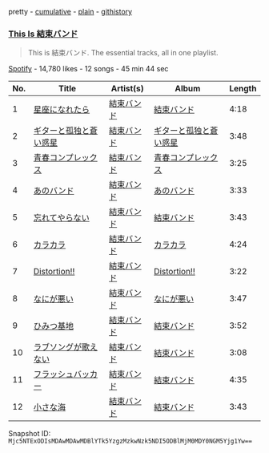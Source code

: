 pretty - [cumulative](/playlists/cumulative/37i9dQZF1DZ06evO1mhg4h.md) - [plain](/playlists/plain/37i9dQZF1DZ06evO1mhg4h) - [githistory](https://github.githistory.xyz/mackorone/spotify-playlist-archive/blob/main/playlists/plain/37i9dQZF1DZ06evO1mhg4h)

### [This Is 結束バンド](https://open.spotify.com/playlist/37i9dQZF1DZ06evO1mhg4h)

> This is 結束バンド\. The essential tracks, all in one playlist.

[Spotify](https://open.spotify.com/user/spotify) - 14,780 likes - 12 songs - 45 min 44 sec

| No. | Title | Artist(s) | Album | Length |
|---|---|---|---|---|
| 1 | [星座になれたら](https://open.spotify.com/track/1iNhNmEwrd2TP4XrV7pQBI) | [結束バンド](https://open.spotify.com/artist/2nvl0N9GwyX69RRBMEZ4OD) | [結束バンド](https://open.spotify.com/album/5ZGzGGNAB6U7QlKpdaMu0d) | 4:18 |
| 2 | [ギターと孤独と蒼い惑星](https://open.spotify.com/track/17rhDgnYYryQU4uS71ZxFu) | [結束バンド](https://open.spotify.com/artist/2nvl0N9GwyX69RRBMEZ4OD) | [ギターと孤独と蒼い惑星](https://open.spotify.com/album/6PmIi4asxDdrpIcZKHYfWp) | 3:48 |
| 3 | [青春コンプレックス](https://open.spotify.com/track/0jpP8AlQLVtaMwA3vQYpYB) | [結束バンド](https://open.spotify.com/artist/2nvl0N9GwyX69RRBMEZ4OD) | [青春コンプレックス](https://open.spotify.com/album/3yiMrbhmz7rqjTW3AgmG9W) | 3:25 |
| 4 | [あのバンド](https://open.spotify.com/track/6wvTBMe3zZBv4W3OlpPGbS) | [結束バンド](https://open.spotify.com/artist/2nvl0N9GwyX69RRBMEZ4OD) | [あのバンド](https://open.spotify.com/album/0Q7q1edTAuH2hifLVFjscF) | 3:33 |
| 5 | [忘れてやらない](https://open.spotify.com/track/5ISHFvPLUqKz2JfDRtwnb2) | [結束バンド](https://open.spotify.com/artist/2nvl0N9GwyX69RRBMEZ4OD) | [結束バンド](https://open.spotify.com/album/5ZGzGGNAB6U7QlKpdaMu0d) | 3:43 |
| 6 | [カラカラ](https://open.spotify.com/track/2ADOoCVouvRdKBzIVkYf3H) | [結束バンド](https://open.spotify.com/artist/2nvl0N9GwyX69RRBMEZ4OD) | [カラカラ](https://open.spotify.com/album/3O6p7aec9kbcGAHVhuXDxs) | 4:24 |
| 7 | [Distortion!!](https://open.spotify.com/track/5FwVziw6iZr778zD5e5HmK) | [結束バンド](https://open.spotify.com/artist/2nvl0N9GwyX69RRBMEZ4OD) | [Distortion!!](https://open.spotify.com/album/3DbTDCUaGiepFrImJjsRse) | 3:22 |
| 8 | [なにが悪い](https://open.spotify.com/track/5r8hIaf0VCNptCt8SRtxD9) | [結束バンド](https://open.spotify.com/artist/2nvl0N9GwyX69RRBMEZ4OD) | [なにが悪い](https://open.spotify.com/album/7u1WUpovfbZSSDM8edRqmb) | 3:47 |
| 9 | [ひみつ基地](https://open.spotify.com/track/6P0RocRd21jJxs3E9vQoNH) | [結束バンド](https://open.spotify.com/artist/2nvl0N9GwyX69RRBMEZ4OD) | [結束バンド](https://open.spotify.com/album/5ZGzGGNAB6U7QlKpdaMu0d) | 3:52 |
| 10 | [ラブソングが歌えない](https://open.spotify.com/track/5e9Pocvg3lRkVAsAKeiNio) | [結束バンド](https://open.spotify.com/artist/2nvl0N9GwyX69RRBMEZ4OD) | [結束バンド](https://open.spotify.com/album/5ZGzGGNAB6U7QlKpdaMu0d) | 3:08 |
| 11 | [フラッシュバッカー](https://open.spotify.com/track/2qdPWFrknWyLXYIPpbtAgD) | [結束バンド](https://open.spotify.com/artist/2nvl0N9GwyX69RRBMEZ4OD) | [結束バンド](https://open.spotify.com/album/5ZGzGGNAB6U7QlKpdaMu0d) | 4:35 |
| 12 | [小さな海](https://open.spotify.com/track/54SWXjFN2XYo3G5YiNSCqd) | [結束バンド](https://open.spotify.com/artist/2nvl0N9GwyX69RRBMEZ4OD) | [結束バンド](https://open.spotify.com/album/5ZGzGGNAB6U7QlKpdaMu0d) | 3:43 |

Snapshot ID: `Mjc5NTExODIsMDAwMDAwMDBlYTk5YzgzMzkwNzk5NDI5ODBlMjM0MDY0NGM5Yjg1Yw==`
